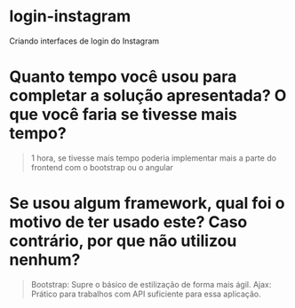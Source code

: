 # login-instagram
Criando interfaces de login do Instagram


# Quanto tempo você usou para completar a solução apresentada? O que você faria se tivesse mais tempo?
> 1 hora, se tivesse mais tempo poderia implementar mais a parte do frontend com o bootstrap ou o angular


# Se usou algum framework, qual foi o motivo de ter usado este? Caso contrário, por que não utilizou nenhum?
> Bootstrap: Supre o básico de estilização de forma mais ágil.
> Ajax: Prático para trabalhos com API suficiente para essa aplicação.

